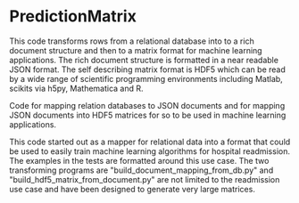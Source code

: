 PredictionMatrix
=============

This code transforms rows from a relational database into to a rich document structure and then to a matrix format for
machine learning applications. The rich document structure is formatted in a near
readable JSON format. The self describing matrix format is HDF5 which can be read by a wide range of scientific
programming environments including Matlab, scikits via h5py, Mathematica and R.

Code for mapping relation databases to JSON documents and for mapping JSON documents into HDF5 matrices for
so to be used in machine learning applications.

This code started out as a mapper for relational data into a format that could be used to easily train machine learning 
algorithms for hospital readmission. The examples in the tests are formatted around this use case. The two 
transforming programs are "build_document_mapping_from_db.py" and "build_hdf5_matrix_from_document.py" are not limited to
the readmission use case and have been designed to generate very large matrices. 
